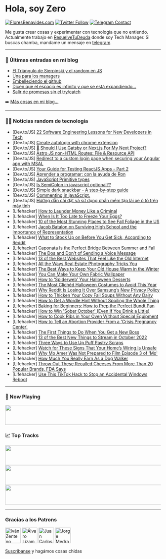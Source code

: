 # Hola, soy Zero

[![FloresBenavides.com](https://img.shields.io/website?down_message=oops&label=MiBlog&style=for-the-badge&up_message=online&url=https%3A%2F%2Ffloresbenavides.com)](https://floresbenavides.com) [![Twitter Follow](https://img.shields.io/twitter/follow/ZeroDragon?color=%231DA1F2&label=Follow&logo=twitter&logoColor=ffffff&style=for-the-badge)](https://twitter.com/zerodragon) [![Telegram Contact](https://img.shields.io/badge/escr%C3%ADbeme-ZeroDragon-%2326A5E4?style=for-the-badge&logo=telegram)](https://t.me/zerodragon)

Me gusta crear cosas y experimentar con tecnología que no entiendo.
Actualmente trabajo en [ResuelveTuDeuda](http://github.com/resuelve) donde soy Tech Manager.
Si buscas chamba, mandame un mensaje en [telegram](https://t.me/zerodragon).

---

### 📕 Últimas entradas en mi blog
<!-- BLOG-POST-LIST:START -->
- [El Triángulo de Sierpinski y el random en JS](https://floresbenavides.com/el-triangulo-de-sierpinski-y-el-random-en-js/)
- [Una para los managers](https://floresbenavides.com/una-para-los-managers/)
- [Embelleciendo el github](https://floresbenavides.com/embelleciendo-el-github/)
- [Dicen que el espacio es infinito y que se está expandiendo…](https://floresbenavides.com/dicen-que-el-espacio-es-infinito-y-que-se-esta-expandiendo/)
- [Salir de promesas sin el try/catch](https://floresbenavides.com/salir-de-promesas-sin-el-try-catch/)
<!-- BLOG-POST-LIST:END -->

➡️ [Más cosas en mi blog...](https://floresbenavides.com)

---

### 👨‍💻 Noticias random de tecnología
<!-- TECH-POSTS:START -->
- [Dev.to/JS] [22 Software Engineering Lessons for New Developers in Tech](https://dev.to/tyaga001/22-software-engineering-lessons-for-new-developers-in-tech-3p9h)
- [Dev.to/JS] [Create autologin with chrome extension](https://dev.to/konfydev/create-autologin-with-chrome-extension-3eef)
- [Dev.to/JS] [🤔 Should I Use Gatsby or Next.js For My Next Project?](https://dev.to/webiny/should-i-use-gatsby-or-nextjs-for-my-next-project-4el4)
- [Dev.to/JS] [Astro JS non-HTML Routes: File &amp; Resource API](https://dev.to/askrodney/astro-js-non-html-routes-file-resource-api-3jcj)
- [Dev.to/JS] [Redirect to a custom login page when securing your Angular app with MSAL](https://dev.to/azure/redirect-to-a-custom-login-page-when-securing-your-angular-app-with-msal-37km)
- [Dev.to/JS] [Your Guide for Testing ReactJS Apps - Part 2](https://dev.to/hellonehha/your-guide-for-testing-reactjs-apps-part-2-a8f)
- [Dev.to/JS] [Aprender a programar: con la ayuda de Ron](https://dev.to/colocodeses/aprender-a-programar-con-la-ayuda-de-ron-c10)
- [Dev.to/JS] [JavaScript Primitive types](https://dev.to/stali1234/javascript-primitive-types-kmn)
- [Dev.to/JS] [Is SemiColon in javascript optional??](https://dev.to/stali1234/is-semicolon-in-javascript-optional-21lb)
- [Dev.to/JS] [Simple dark snackbar - A step-by-step guide](https://dev.to/designyff/simple-dark-snackbar-a-step-by-step-guide-2o0h)
- [Dev.to/JS] [Commenting in javaScript.](https://dev.to/stali1234/commenting-in-javascript-9m3)
- [Dev.to/JS] [Hướng dẫn cài đặt và sử dụng phần mềm tập lái xe ô tô trên máy tính](https://dev.to/suretoyota/huong-dan-cai-dat-va-su-dung-phan-mem-tap-lai-xe-o-to-tren-may-tinh-5727)
- [Lifehacker] [How to Launder Money Like a Criminal](https://lifehacker.com/how-to-launder-money-like-a-criminal-1849616157)
- [Lifehacker] [When Is It Too Late to Freeze Your Eggs?](https://lifehacker.com/when-is-it-too-late-to-freeze-your-eggs-1849615758)
- [Lifehacker] [10 of the Most Stunning Places to See Fall Foliage in the US](https://lifehacker.com/10-of-the-most-stunning-places-to-see-fall-foliage-in-t-1849613027)
- [Lifehacker] [Jacob Batalon on Surviving High School and the Importance of Representation](https://lifehacker.com/jacob-batalon-on-surviving-high-school-and-the-importan-1849615446)
- [Lifehacker] [What to Stock Up on Before You Get Sick, According to Reddit](https://lifehacker.com/what-to-stock-up-on-before-you-get-sick-according-to-r-1849615087)
- [Lifehacker] [Caponata Is the Perfect Bridge Between Summer and Fall](https://lifehacker.com/caponata-is-the-perfect-bridge-between-summer-and-fall-1849613720)
- [Lifehacker] [The Dos and Don&#39;t of Sending a Voice Message](https://lifehacker.com/the-dos-and-dont-of-sending-a-voice-message-1849613803)
- [Lifehacker] [13 of the Best Websites That Feel Like the Old Internet](https://lifehacker.com/13-of-the-best-websites-that-feel-like-the-old-internet-1849558609)
- [Lifehacker] [All the Ways Real Estate Photography Tricks You](https://lifehacker.com/all-the-ways-real-estate-photography-tricks-you-1849614634)
- [Lifehacker] [The Best Ways to Keep Your Old House Warm in the Winter](https://lifehacker.com/the-best-ways-to-keep-your-old-house-warm-in-the-winter-1849614494)
- [Lifehacker] [You Can Make Your Own Fabric Wallpaper](https://lifehacker.com/you-can-make-your-own-fabric-wallpaper-1849614365)
- [Lifehacker] [How to ‘Spiderweb’ Your Halloween Desserts](https://lifehacker.com/how-to-spiderweb-your-halloween-desserts-1849613854)
- [Lifehacker] [The Most Clichéd Halloween Costumes to Avoid This Year](https://lifehacker.com/the-most-cliched-halloween-costumes-to-avoid-this-year-1849612372)
- [Lifehacker] [Why Reddit Is Losing It Over Samsung’s New Privacy Policy](https://lifehacker.com/why-reddit-is-losing-it-over-samsung-s-new-privacy-poli-1849609421)
- [Lifehacker] [How to Thicken Your Cozy Fall Soups Without Any Dairy](https://lifehacker.com/how-to-thicken-your-cozy-fall-soups-without-any-dairy-1849611042)
- [Lifehacker] [How to Get a Wordle Hint Without Spoiling the Whole Thing](https://lifehacker.com/how-to-get-a-wordle-hint-without-spoiling-the-whole-thi-1849610779)
- [Lifehacker] [Baking for Beginners: How to Prep the Perfect Bundt Pan](https://lifehacker.com/baking-for-beginners-how-to-prep-the-perfect-bundt-pan-1849609898)
- [Lifehacker] [How to Win &#39;Sober October&#39; &lpar;Even If You Drink a Little&rpar;](https://lifehacker.com/how-to-win-sober-october-even-if-you-drink-a-little-1849610657)
- [Lifehacker] [How to Cook Ribs in Your Oven Without Special Equipment](https://lifehacker.com/how-to-cook-ribs-in-your-oven-without-special-equipment-1849609563)
- [Lifehacker] [How to Tell an Abortion Provider From a &#39;Crisis Pregnancy Center&#39;](https://lifehacker.com/how-to-tell-an-abortion-provider-from-a-crisis-pregnanc-1849609842)
- [Lifehacker] [The First Things to Do When You Get a New Boss](https://lifehacker.com/the-first-things-to-do-when-you-get-a-new-boss-1849609688)
- [Lifehacker] [13 of the Best New Things to Stream in October 2022](https://lifehacker.com/13-of-the-best-new-things-to-stream-in-october-2022-1849609468)
- [Lifehacker] [Three Ways to Use Up Puff Pastry Scraps](https://lifehacker.com/three-ways-to-use-up-puff-pastry-scraps-1849609367)
- [Lifehacker] [Watch for These Signs That Your Home’s Wiring Is Unsafe](https://lifehacker.com/watch-for-these-signs-that-your-home-s-wiring-is-unsafe-1849609190)
- [Lifehacker] [Why Mo Amer Was Not Prepared to Film Episode 3 of &#39;Mo&#39;](https://lifehacker.com/why-mo-amer-was-not-prepared-to-film-episode-3-of-mo-1849609010)
- [Lifehacker] [How Much You Really Earn As a Dog Walker](https://lifehacker.com/how-much-you-really-earn-as-a-dog-walker-1849610983)
- [Lifehacker] [Throw Out These Recalled Cheeses From More Than 20 Popular Brands, FDA Says](https://lifehacker.com/throw-out-these-recalled-cheeses-from-more-than-20-popu-1849608511)
- [Lifehacker] [Use This TikTok Hack to Stop an Accidental Windows Reboot](https://lifehacker.com/use-this-tiktok-hack-to-stop-an-accidental-windows-rebo-1849608496)<!-- TECH-POSTS:END -->

---

### 🎵 Now Playing
<a href="https://spotify-now-playing-dun.vercel.app/now-playing?open"><img src="https://spotify-now-playing-dun.vercel.app/now-playing" width="540" height="64"></a>

### 📈 Top Tracks
<a href="https://spotify-now-playing-dun.vercel.app/top-tracks?i=1&open"><img src="https://spotify-now-playing-dun.vercel.app/top-tracks?i=1" width="540" height="64"></a>
<a href="https://spotify-now-playing-dun.vercel.app/top-tracks?i=2&open"><img src="https://spotify-now-playing-dun.vercel.app/top-tracks?i=2" width="540" height="64"></a>
<a href="https://spotify-now-playing-dun.vercel.app/top-tracks?i=3&open"><img src="https://spotify-now-playing-dun.vercel.app/top-tracks?i=3" width="540" height="64"></a>

---

### Gracias a los Patrons
[<img src="https://avatars.githubusercontent.com/u/243380?v=4" alt="Iván Zenteno" width="50px">](https://github.com/k001) [<img src="https://avatars.githubusercontent.com/u/19955639?v=4" alt="Álvaro Lizama" width="50px">](https://github.com/alvarolizama) [<img src="https://avatars.githubusercontent.com/u/2718753?v=4" alt="Juan Carlos Ruiz" width="50px">](https://github.com/JuanCrg90) [<img src="https://avatars.githubusercontent.com/u/37025?v=4" alt="Jorge Medrano" width="50px">](https://github.com/h1pp1e) 

[Suscríbanse](https://www.patreon.com/zerodragon) y hagámos cosas chidas
